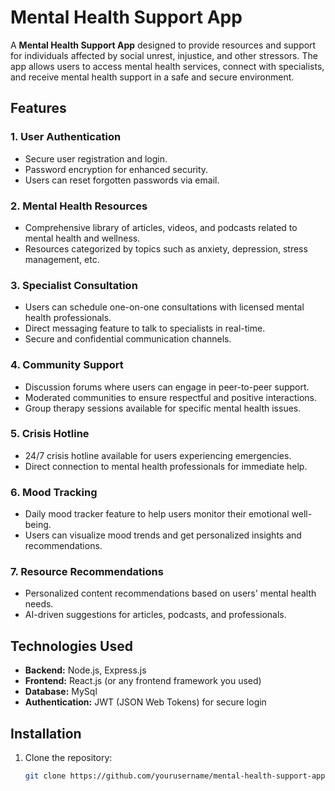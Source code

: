 # Mental Health Support App 

A **Mental Health Support App** designed to provide resources and support for individuals affected by social unrest, injustice, and other stressors. The app allows users to access mental health services, connect with specialists, and receive mental health support in a safe and secure environment.

## Features

### 1. User Authentication
- Secure user registration and login.
- Password encryption for enhanced security.
- Users can reset forgotten passwords via email.

### 2. Mental Health Resources
- Comprehensive library of articles, videos, and podcasts related to mental health and wellness.
- Resources categorized by topics such as anxiety, depression, stress management, etc.

### 3. Specialist Consultation
- Users can schedule one-on-one consultations with licensed mental health professionals.
- Direct messaging feature to talk to specialists in real-time.
- Secure and confidential communication channels.

### 4. Community Support
- Discussion forums where users can engage in peer-to-peer support.
- Moderated communities to ensure respectful and positive interactions.
- Group therapy sessions available for specific mental health issues.

### 5. Crisis Hotline
- 24/7 crisis hotline available for users experiencing emergencies.
- Direct connection to mental health professionals for immediate help.

### 6. Mood Tracking
- Daily mood tracker feature to help users monitor their emotional well-being.
- Users can visualize mood trends and get personalized insights and recommendations.

### 7. Resource Recommendations
- Personalized content recommendations based on users' mental health needs.
- AI-driven suggestions for articles, podcasts, and professionals.



## Technologies Used

- **Backend:** Node.js, Express.js
- **Frontend:** React.js (or any frontend framework you used)
- **Database:** MySql
- **Authentication:** JWT (JSON Web Tokens) for secure login


## Installation

1. Clone the repository:
   ```bash
   git clone https://github.com/yourusername/mental-health-support-app.git
